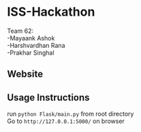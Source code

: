 # ISS-Hackathon
Team 62: <br>
-Mayaank Ashok<br>
-Harshvardhan Rana<br>
-Prakhar Singhal<br>
## Website


## Usage Instructions
run `python Flask/main.py` from root directory  
Go to `http://127.0.0.1:5000/` on browser